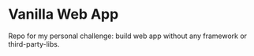 # Vanilla Web App
Repo for my personal challenge: build web app without any framework or 
third-party-libs.
